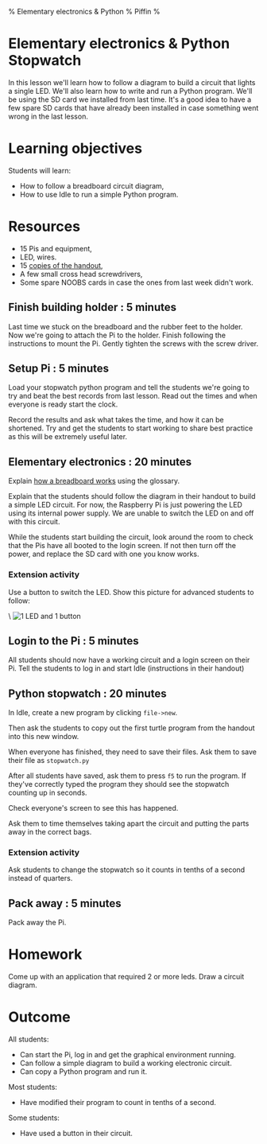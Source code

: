 % Elementary electronics & Python
% Piffin
%

# Elementary electronics & Python Stopwatch

In this lesson we'll learn how to follow a diagram to build a circuit that lights a single LED. 
We'll also learn how to write and run a Python program. We'll be using the SD card we installed from last time. It's a good idea to have a few spare SD cards that have already been installed in case something went wrong in the last lesson.

# Learning objectives

Students will learn:

* How to follow a breadboard circuit diagram,
* How to use Idle to run a simple Python program.

# Resources

* 15 Pis and equipment,
* LED, wires.
* 15 [copies of the handout](lesson-2-handout.html),
* A few small cross head screwdrivers,
* Some spare NOOBS cards in case the ones from last week didn't work.

## Finish building holder : 5 minutes

Last time we stuck on the breadboard and the rubber feet to the holder. Now we're going to attach the Pi to the holder. Finish following the instructions to mount the Pi. Gently tighten the screws with the screw driver.

## Setup Pi : 5 minutes

Load your stopwatch python program and tell the students we're going to try and beat the best records from last lesson. Read out the times and when everyone is ready start the clock.

Record the results and ask what takes the time, and how it can be shortened. Try and get the students to start working to share best practice as this will be extremely useful later.

## Elementary electronics : 20 minutes

Explain [how a breadboard works](../glossary.html#breadboard) using the glossary.

Explain that the students should follow the diagram in their handout to build a simple LED circuit. For now, the Raspberry Pi is just powering the LED using its internal power supply. We are unable to switch the LED on and off with this circuit.

While the students start building the circuit, look around the room to check that the Pis have all booted to the login screen. If not then turn off the power, and replace the SD card with one you know works.

### Extension activity

Use a button to switch the LED. Show this picture for advanced students to follow:

\ ![1 LED and 1 button](1led1buttonbasic.png)

## Login to the Pi : 5 minutes

All students should now have a working circuit and a login screen on their Pi. Tell the students to log in and start Idle (instructions in their handout)

## Python stopwatch : 20 minutes

In Idle, create a new program by clicking `file->new`.

Then ask the students to copy out the first turtle program from the handout into this new window.

When everyone has finished, they need to save their files. Ask them to save their file as `stopwatch.py`

After all students have saved, ask them to press `f5` to run the program. If they've correctly typed the program they should see the stopwatch counting up in seconds.

Check everyone's screen to see this has happened.

Ask them to time themselves taking apart the circuit and putting the parts away in the correct bags.

### Extension activity

Ask students to change the stopwatch so it counts in tenths of a second instead of quarters.

## Pack away : 5 minutes

Pack away the Pi.

# Homework

Come up with an application that required 2 or more leds. Draw a circuit diagram.

# Outcome

All students:

* Can start the Pi, log in and get the graphical environment running.
* Can follow a simple diagram to build a working electronic circuit.
* Can copy a Python program and run it.

Most students:

* Have modified their program to count in tenths of a second.

Some students:

* Have used a button in their circuit.

